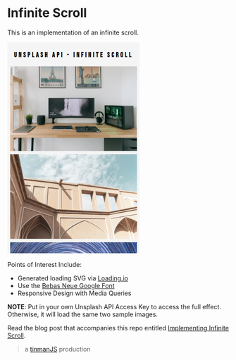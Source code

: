 # Infinite Scroll
This is an implementation of an infinite scroll.

![](art/banner01.png?raw=true)

Points of Interest Include:
- Generated loading SVG via [Loading.io](https://loading.io/)
- Use the [Bebas Neue Google Font](https://fonts.google.com/specimen/Bebas+Neue)
- Responsive Design with Media Queries

**NOTE**: Put in your own Unsplash API Access Key to access the full effect. Otherwise, it will load the same two sample images. 

Read the blog post that accompanies this repo entitled [Implementing Infinite Scroll](https://tinmanjs.com/post/implementing-infinite-scroll/).

> a [tinmanJS](https://tinmanjs.com/) production
